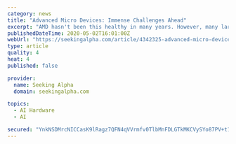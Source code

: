 ```yaml
---
category: news
title: "Advanced Micro Devices: Immense Challenges Ahead"
excerpt: "AMD hasn't been this healthy in many years. However, many large challenges are now emerging. These challenges will grow ever more intense over the next 1.5 year"
publishedDateTime: 2020-05-02T16:01:00Z
webUrl: "https://seekingalpha.com/article/4342325-advanced-micro-devices-immense-challenges-ahead"
type: article
quality: 4
heat: 4
published: false

provider:
  name: Seeking Alpha
  domain: seekingalpha.com

topics:
  - AI Hardware
  - AI

secured: "YnkNSDMrcNICCasK9lRagz7QFN4qVVrmfv0TlbMnFDLGTkMKCVySYo87PV+t1A43vIldvskvITu1gWx8ThcEyH12Ues25MifQGYm74lguD82CbosrWYBd67IFo4qPK2+9+We1n1WeM3Tw9Tq0sKvT8/voLN2sfYDbBvz3DB5f6A0CwxZ1vBCsu0Kw/5pHPYkKr0I1mTwM+SQEMuYLyPtBYsaUsyNknGbmJ2C/j/FJz/FkFMiE4Kultrevzj8Ry+Tf0zMzvGIDIHoJEIuCkUrcx1HJa54WzAB2F0vtgY54F3ol7KkUR5vZGwxBKULZkigTQOyKiu0LGXh4ONtmt2LeVceOrXcqIQA/7OhU+fL6ROgIVbXYkSwh34E9lRC0uTW79sNjc4dE4YG+W2ADcrpYoURxbyaOA/jgCtcu39f4ESqK0yh1obwi+BO5dzvo3ZdI3WhIX7bc/oW50L2YjFLXb+jFr0V53HoLF4Nf0Hfxtc=;EDrZoSvYmxEplsqdmhgUjA=="
---
```


